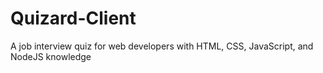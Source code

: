 # Quizard-Client
A job interview quiz for web developers with HTML, CSS, JavaScript, and NodeJS knowledge
